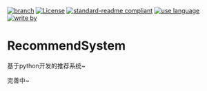 [![branch](https://img.shields.io/badge/branch-master-brightgreen.svg)](https://github.com/xiaodongxiexie/RecommendSystem)
[![License](https://img.shields.io/badge/license-MIT-blue.svg)](https://github.com/xiaodongxiexie/RecommendSystem)
[![standard-readme compliant](https://img.shields.io/badge/readme%20style-standard-brightgreen.svg?style=flat-square)](https://github.com/xiaodongxiexie/RecommendSystem)
[![use language](https://img.shields.io/badge/language-python3-orange.svg)](https://github.com/xiaodongxiexie/RecommendSystem)
[![write by](https://jaywcjlove.github.io/sb/lang/chinese.svg)](https://github.com/xiaodongxiexie/RecommendSystem)

# RecommendSystem
基于python开发的推荐系统~

完善中~

